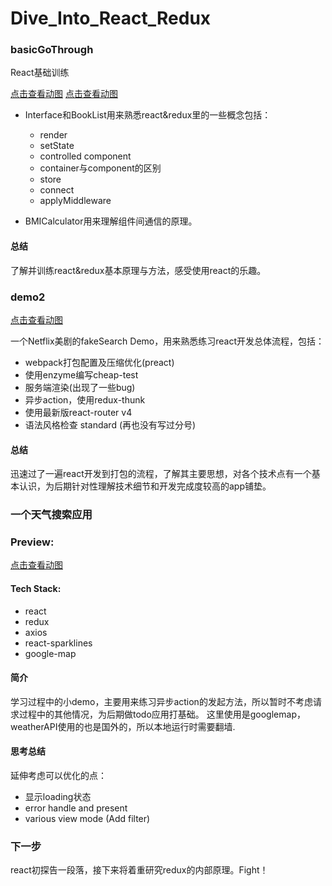 # Dive_Into_React_Redux

### basicGoThrough
React基础训练     

[点击查看动图](http://om8hmotom.bkt.clouddn.com/2017-05-03-interface.gif)
[点击查看动图](http://om8hmotom.bkt.clouddn.com/2017-05-03-BMI.gif)

- Interface和BookList用来熟悉react&redux里的一些概念包括： 
	- render
	- setState
	- controlled component
	- container与component的区别
	- store
	- connect
	- applyMiddleware

- BMICalculator用来理解组件间通信的原理。

#### 总结
了解并训练react&redux基本原理与方法，感受使用react的乐趣。

### demo2
[点击查看动图](http://om8hmotom.bkt.clouddn.com/2017-05-03-Netflix.gif)     

一个Netflix美剧的fakeSearch Demo，用来熟悉练习react开发总体流程，包括： 

- webpack打包配置及压缩优化(preact)
- 使用enzyme编写cheap-test
- 服务端渲染(出现了一些bug)
- 异步action，使用redux-thunk
- 使用最新版react-router v4
- 语法风格检查 standard (再也没有写过分号)

#### 总结
迅速过了一遍react开发到打包的流程，了解其主要思想，对各个技术点有一个基本认识，为后期针对性理解技术细节和开发完成度较高的app铺垫。

### 一个天气搜索应用

### Preview:    
[点击查看动图](http://om8hmotom.bkt.clouddn.com/weather.gif)

#### Tech Stack:

- react
- redux
- axios
- react-sparklines
- google-map

#### 简介
学习过程中的小demo，主要用来练习异步action的发起方法，所以暂时不考虑请求过程中的其他情况，为后期做todo应用打基础。 这里使用是googlemap，weatherAPI使用的也是国外的，所以本地运行时需要翻墙.

#### 思考总结
延伸考虑可以优化的点：

- 显示loading状态
- error handle and present
- various view mode (Add filter)

### 下一步
react初探告一段落，接下来将着重研究redux的内部原理。Fight！
